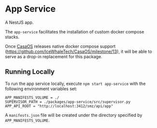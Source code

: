 # App Service

A NestJS app.

The `app-service` facilitates the installation of custom docker compose stacks.

Once [CasaOS](https://www.casaos.io/) releases native docker compose support
(https://github.com/IceWhaleTech/CasaOS/milestone/13), it will be able to serve
as a drop-in replacement for this package.

## Running Locally

To run the app service locally, execute `npm start app-service` with the
following environment variables set:

```
APP_MANIFESTS_VOLUME = ./
SUPERVISOR_PATH = ./packages/app-service/src/supervisor.py
APP_API_ROOT = "http://localhost:3412/smz/api/app"
```

A `manifests.json` file will be created under the directory specified by
`APP_MANIFESTS_VOLUME`.
